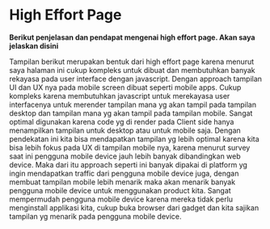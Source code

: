 # High Effort Page

**Berikut penjelasan dan pendapat mengenai high effort page. Akan saya jelaskan disini**

Tampilan berikut merupakan bentuk dari high effort page karena menurut saya halaman ini cukup kompleks untuk dibuat dan membutuhkan banyak rekayasa pada user interface dengan javascript. Dengan approach tampilan UI dan UX nya pada mobile screen dibuat seperti mobile apps.
Cukup kompleks karena membutuhkan javascript untuk merekayasa user interfacenya untuk merender tampilan mana yg akan tampil pada tampilan desktop dan tampilan mana yg akan tampil pada tampilan mobile. Sangat optimal digunakan karena code yg di render pada Client side hanya menampilkan tampilan untuk desktop atau untuk mobile saja.
Dengan pendekatan ini kita bisa mendapatkan tampilan yg lebih optimal karena kita bisa lebih fokus pada UX di tampilan mobile nya, karena menurut survey saat ini pengguna mobile device jauh lebih banyak dibandingkan web device. Maka dari itu approach seperti ini banyak dipakai di platform yg ingin mendapatkan traffic dari pengguna mobile device juga, dengan membuat tampilan mobile lebih menarik maka akan menarik banyak pengguna mobile device untuk menggunakan product kita. Sangat mempermudah pengguna mobile device karena mereka tidak perlu menginstall applikasi kita, cukup buka browser dari gadget dan kita sajikan tampilan yg menarik pada pengguna mobile device.
